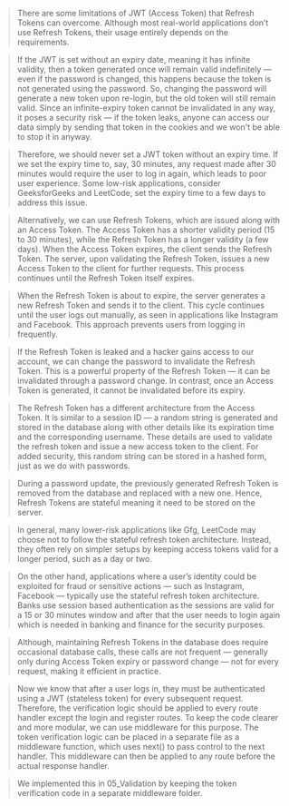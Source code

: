 > There are some limitations of JWT (Access Token) that Refresh Tokens can overcome. Although most real-world applications don’t use Refresh Tokens, their usage entirely depends on the requirements.

> If the JWT is set without an expiry date, meaning it has infinite validity, then a token generated once will remain valid indefinitely — even if the password is changed, this happens because the token is not generated using the password. So, changing the password will generate a new token upon re-login, but the old token will still remain valid. Since an infinite-expiry token cannot be invalidated in any way, it poses a security risk — if the token leaks, anyone can access our data simply by sending that token in the cookies and we won't be able to stop it in anyway.

> Therefore, we should never set a JWT token without an expiry time. If we set the expiry time to, say, 30 minutes, any request made after 30 minutes would require the user to log in again, which leads to poor user experience. Some low-risk applications, consider GeeksforGeeks and LeetCode, set the expiry time to a few days to address this issue.

> Alternatively, we can use Refresh Tokens, which are issued along with an Access Token. The Access Token has a shorter validity period (15 to 30 minutes), while the Refresh Token has a longer validity (a few days). When the Access Token expires, the client sends the Refresh Token. The server, upon validating the Refresh Token, issues a new Access Token to the client for further requests. This process continues until the Refresh Token itself expires.

> When the Refresh Token is about to expire, the server generates a new Refresh Token and sends it to the client. This cycle continues until the user logs out manually, as seen in applications like Instagram and Facebook. This approach prevents users from logging in frequently.

> If the Refresh Token is leaked and a hacker gains access to our account, we can change the password to invalidate the Refresh Token. This is a powerful property of the Refresh Token — it can be invalidated through a password change. In contrast, once an Access Token is generated, it cannot be invalidated before its expiry.

> The Refresh Token has a different architecture from the Access Token. It is similar to a session ID — a random string is generated and stored in the database along with other details like its expiration time and the corresponding username. These details are used to validate the refresh token and issue a new access token to the client. For added security, this random string can be stored in a hashed form, just as we do with passwords.

> During a password update, the previously generated Refresh Token is removed from the database and replaced with a new one. Hence, Refresh Tokens are stateful meaning it need to be stored on the server.

> In general, many lower-risk applications like Gfg, LeetCode may choose not to follow the stateful refresh token architecture. Instead, they often rely on simpler setups by keeping access tokens valid for a longer period, such as a day or two. 

> On the other hand, applications where a user’s identity could be exploited for fraud or sensitive actions — such as Instagram, Facebook — typically use the stateful refresh token architecture. Banks use session based authentication as the sessions are valid for a 15 or 30 minutes window and after that the user needs to login again which is needed in banking and finance for the security purposes.

> Although, maintaining Refresh Tokens in the database does require occasional database calls, these calls are not frequent — generally only during Access Token expiry or password change — not for every request, making it efficient in practice.

> Now we know that after a user logs in, they must be authenticated using a JWT (stateless token) for every subsequent request. Therefore, the verification logic should be applied to every route handler except the login and register routes. To keep the code clearer and more modular, we can use middleware for this purpose. The token verification logic can be placed in a separate file as a middleware function, which uses next() to pass control to the next handler. This middleware can then be applied to any route before the actual response handler.

> We implemented this in 05_Validation by keeping the token verification code in a separate middleware folder.